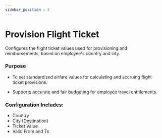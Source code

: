 ```yaml
---
sidebar_position : 4
---
```


# Provision Flight Ticket

Configures the flight ticket values used for provisioning and reimbursements, based on employee's country and city.

### Purpose

  - To set standardized airfare values for calculating and accruing flight ticket provisions.

  - Supports accurate and fair budgeting for employee travel entitlements.

### Configuration Includes:

  - Country
  - City (Destination)
  - Ticket Value
  - Valid From and To